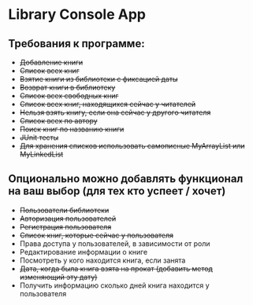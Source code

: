 # Library Console App

## Требования к программе:
* ~~Добавление книги~~
* ~~Список всех книг~~
* ~~Взятие книги из библиотеки с фиксацией даты~~
* ~~Возврат книги в библиотеку~~
* ~~Список всех свободных книг~~
* ~~Список всех книг, находящихся сейчас у читателей~~
* ~~Нельзя взять книгу, если она сейчас у другого читателя~~
* ~~Список всех по автору~~
* ~~Поиск книг по названию книги~~
* ~~JUnit тесты~~
* ~~Для хранения списков использовать самописные MyArrayList или MyLinkedList~~
## Опционально можно добавлять функционал на ваш выбор (для тех кто успеет / хочет)
* ~~Пользователи библиотеки~~
* ~~Авторизация пользователей~~
* ~~Регистрация пользователя~~
* ~~Список книг, которые сейчас у пользователя~~
* Права доступа у пользователей, в зависимости от роли
* Редактирование информации о книге
* Посмотреть у кого находится книга, если занята
* ~~Дата, когда была книга взята на прокат (добавить метод изменяющий эту дату)~~
* Получить информацию сколько дней книга находится у пользователя
